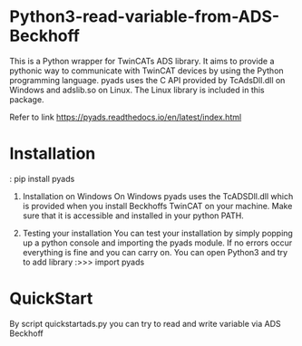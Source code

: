 # Python3-read-variable-from-ADS-Beckhoff
This is a Python wrapper for TwinCATs ADS library. It aims to provide a pythonic way to communicate with TwinCAT devices by using the Python programming language. pyads uses the C API provided by TcAdsDll.dll on Windows and adslib.so on Linux. The Linux library is included in this package.

Refer to link https://pyads.readthedocs.io/en/latest/index.html

# Installation
: pip install pyads

1) Installation on Windows
   On Windows pyads uses the TcADSDll.dll which is provided when you install Beckhoffs TwinCAT on your machine. Make sure that it is accessible and installed in your python PATH.

2) Testing your installation
   You can test your installation by simply popping up a python console and importing the pyads module. If no errors occur everything is fine and you can carry on.
   You can open Python3 and try to add library :>>> import pyads

# QuickStart
   By script quickstartads.py you can try to read and write variable via ADS Beckhoff
